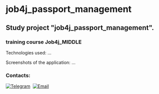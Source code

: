 # job4j_passport_management



## Study project "job4j_passport_management".
### training course Job4j_MIDDLE

Technologies used:
...

Screenshots of the application:
...



### Contacts:
[![Telegram](https://img.shields.io/badge/-telegram-grey?style=flat&logo=telegram&logoColor=white)](https://t.me/Evgeny_Zakharov)&nbsp;
[![Email](https://img.shields.io/badge/@%20email-005FED?style=flat&logo=mail&logoColor=white)](mailto:e.g.zakharov@gmail.com)&nbsp;